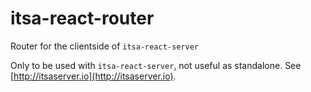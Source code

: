 # itsa-react-router

Router for the clientside of `itsa-react-server`

Only to be used with `itsa-react-server`, not useful as standalone. See [http://itsaserver.io](http://itsaserver.io).
